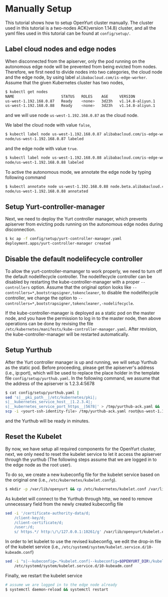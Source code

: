 # Manually Setup

This tutorial shows how to setup OpenYurt cluster manually. The cluster used in this tutorial is a 
two-nodes ACK(version 1.14.8) cluster, and all the yaml files used in this tutorial can be found 
at `config/setup/`.

## Label cloud nodes and edge nodes

When disconnected from the apiserver, only the pod running on the autonomous edge node will 
be prevented from being evicted from nodes. Therefore, we first need to divide nodes into two categories, the cloud node 
and the edge node, by using label `alibabacloud.com/is-edge-worker`. Assume that the given Kubernetes cluster 
has two nodes, 
```bash
$ kubectl get nodes
NAME                     STATUS   ROLES    AGE     VERSION
us-west-1.192.168.0.87   Ready    <none>   3d23h   v1.14.8-aliyun.1
us-west-1.192.168.0.88   Ready    <none>   3d23h   v1.14.8-aliyun.1
```
and we will use node `us-west-1.192.168.0.87` as the cloud node.

We label the cloud node with value `false`,
```bash
$ kubectl label node us-west-1.192.168.0.87 alibabacloud.com/is-edge-worker=false
node/us-west-1.192.168.0.87 labeled
```

and the edge node with value `true`.
```bash
$ kubectl label node us-west-1.192.168.0.88 alibabacloud.com/is-edge-worker=true
node/us-west-1.192.168.0.88 labeled
```

To active the autonomous mode, we annotate the edge node by typing following command
```bash
$ kubectl annotate node us-west-1.192.168.0.88 node.beta.alibabacloud.com/autonomy=true
node/us-west-1.192.168.0.88 annotated
```

## Setup Yurt-controller-manager

Next, we need to deploy the Yurt controller manager, which prevents apiserver from evicting pods running on the
autonomous edge nodes during disconnection.  
```bash
$ kc ap -f config/setup/yurt-controller-manager.yaml
deployment.apps/yurt-controller-manager created
```
## Disable the default nodelifecycle controller

To allow the yurt-controller-mamanger to work properly, we need to turn off the default nodelifecycle controller.
The nodelifecycle controller can be disabled by restarting the kube-controller-manager with a proper `--controllers` 
option. Assume that the original option looks like `--controllers=*,bootstrapsigner,tokencleaner`, to disable 
the nodelifecycle controller, we change the option to `--controllers=*,bootstrapsigner,tokencleaner,-nodelifecycle`. 

If the kube-controller-manager is deployed as a static pod on the master node, and you have the permission to log in 
to the master node, then above operations can be done by revising the file 
`/etc/kubernetes/manifests/kube-controller-manager.yaml`. After revision, the kube-controller-manager will be 
restarted automatically.

## Setup Yurthub

After the Yurt controller manager is up and running, we will setup Yurthub as the static pod. Before proceeding, 
please get the apiserver's address (i.e., ip:port), which will be used to replace the place holder in the template 
file `config/setup/yurthub.yaml`. In the following command, we assume that the address of the apiserver is 1.2.3.4:5678
```bash
$ cat config/setup/yurthub.yaml | 
sed 's|__pki_path__|/etc/kubernetes/pki|;
s|__kubernetes_service_host__|1.2.3.4|;
s|__kubernetes_service_port_https__|5678|' > /tmp/yurthub-ack.yaml &&
scp -i <yourt-ssh-identity-file> /tmp/yurthub-ack.yaml root@us-west-1.192.168.0.88:/etc/kubernetes/manifests
```
and the Yurthub will be ready in minutes.

## Reset the Kubelet 

By now, we have setup all required components for the OpenYurt cluster, next, we only need to reset the 
kubelet service to let it access the apiserver through the yurthub (The following steps assume that we are logged 
in to the edge node as the root user). 

To do so, we create a new kubeconfig file for the kubelet service based on the original one (i.e., `/etc/kubernetes/kubelet.confg`). 
```bash
$ mkdir -p /var/lib/openyurt && cp /etc/kubernetes/kubelet.conf /var/lib/openyurt
```

As kubelet will connect to the Yurthub through http, we need to remove unnecessary field from the newly created kubeconfig file
```bash
sed -i '/certificate-authority-data/d;
    /client-key/d;
    /client-certificate/d;
    /user:/d;
    s/ https.*/ http:\/\/127.0.0.1:10261/g' /var/lib/openyurt/kubelet.conf
```

In order to let kubelet to use the revised kubeconfig, we edit the drop-in file of the kubelet 
service (i.e., `/etc/systemd/system/kubelet.service.d/10-kubeadm.conf`)
```bash
sed -i "s|--kubeconfig=.*kubelet.conf|--kubeconfig=$OPENYURT_DIR\/kubelet.conf|g" \
    /etc/systemd/system/kubelet.service.d/10-kubeadm.conf
```

Finally, we restart the kubelet service
```bash
# assume we are logged in to the edge node already 
$ systemctl daemon-reload && systemctl restart
```
